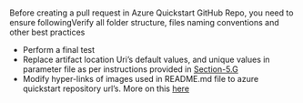 <br>
<p>Before creating a pull request in Azure  Quickstart GitHub Repo, you need to ensure followingVerify all folder structure, files naming  conventions and other best practices </p>
<ul><li>Perform a  final test </li>
  <li>Replace  artifact location Uri&rsquo;s default values, and unique values in parameter file as per  instructions provided in <a href="https://github.com/SpektraSystems/Azure-Partner-Quickstarts-Guide/blob/gh-pages/6F.Creating-azuredeploy.parameters.json-file.md" Target="blank">Section-5.G</a> </li>
  <li>Modify hyper-links of images used in  README.md file to azure quickstart repository url&rsquo;s. More on this <a href="https://github.com/SpektraSystems/Azure-Partner-Quickstarts-Guide/blob/gh-pages/6F.Creating-azuredeploy.parameters.json-file.md" Target="blank">here</a> </li>
</ul>
